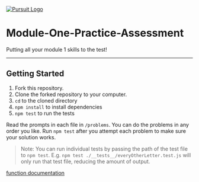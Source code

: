 [![Pursuit Logo](https://avatars1.githubusercontent.com/u/5825944?s=200&v=4)](https://pursuit.org)

# Module-One-Practice-Assessment

Putting all your module 1 skills to the test!

---

## Getting Started

1. Fork this repository.
1. Clone the forked repository to your computer.
1. `cd` to the cloned directory
1. `npm install` to install dependencies
1. `npm test` to run the tests

Read the prompts in each file in `/problems`. You can do the problems in any order you like. Run `npm test` after you attempt each problem to make sure your solution works.

> Note: You can run individual tests by passing the path of the test file to `npm test`. E.g. `npm test ./__tests__/everyOtherLetter.test.js` will only run that test file, reducing the amount of output.

[function documentation]()

